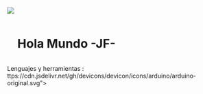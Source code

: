 <!--horizontal divider(gradiant)-->
<img src="https://user-images.githubusercontent.com/73097560/115834477-dbab4500-a447-11eb-908a-139a6edaec5c.gif">

<!--h1 without bottom border-->

<div id="user-content-toc">
  <ul align="left">
    <summary><h1 style="display: inline-block">Hola Mundo -JF-</h1></summary>
  </ul>
</div>

Lenguajes y herramientas :
<br />
ttps://cdn.jsdelivr.net/gh/devicons/devicon/icons/arduino/arduino-original.svg"></a>
<p align="center">
  <a 
    <img src="https://skillicons.dev/icons?i=git,kubernetes,docker,c,vim" />
  </a>
</p>



</a>

</a></a>



<p align='center'>
 

